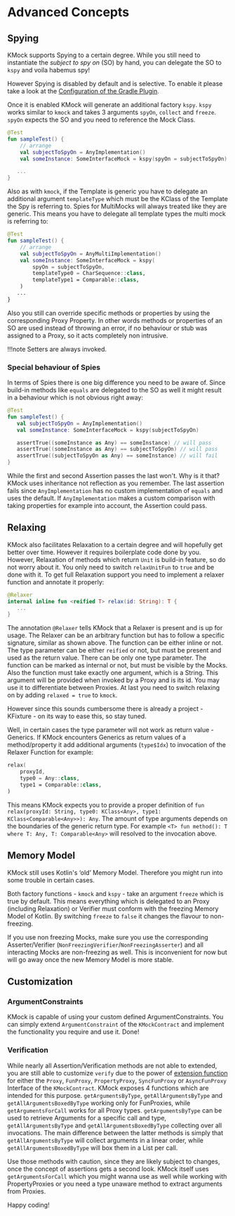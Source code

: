 # Advanced Concepts

## Spying
KMock supports Spying to a certain degree.
While you still need to instantiate the _subject to spy on_ (SO) by hand, you can delegate the SO to `kspy` and voila habemus spy!

However Spying is disabled by default and is selective.
To enable it please take a look at the [Configuration of the Gradle Plugin](setup.md).

Once it is enabled KMock will generate an additional factory `kspy`.
`kspy` works similar to `kmock` and takes 3 arguments `spyOn`, `collect` and `freeze`.
`spyOn` expects the SO and you need to reference the Mock Class.

```kotlin
@Test
fun sampleTest() {
    // arrange
    val subjectToSpyOn = AnyImplementation()
    val someInstance: SomeInterfaceMock = kspy(spyOn = subjectToSpyOn)

   ...
}
```

Also as with `kmock`, if the Template is generic you have to delegate an additional argument `templateType` which must be the KClass of the Template the Spy is referring to.
Spies for MultiMocks will always treated like they are generic.
This means you have to delegate all template types the  multi mock is referring to:

```kotlin
@Test
fun sampleTest() {
    // arrange
    val subjectToSpyOn = AnyMultiImplementation()
    val someInstance: SomeInterfaceMock = kspy(
        spyOn = subjectToSpyOn,
        templateType0 = CharSequence::class,
        templateType1 = Comparable::class,
    )
   ...
}
```

Also you still can override specific methods or properties by using the corresponding Proxy Property.
In other words methods or properties of an SO are used instead of throwing an error, if no behaviour or stub was assigned to a Proxy, so it acts completely non intrusive.

!!!note
    Setters are always invoked.

### Special behaviour of Spies
In terms of Spies there is one big difference you need to be aware of.
Since build-in methods like `equals` are delegated to the SO as well it might result in a behaviour which is not obvious right away:

```kotlin
@Test
fun sampleTest() {
   val subjectToSpyOn = AnyImplementation()
   val someInstance: SomeInterfaceMock = kspy(subjectToSpyOn)

   assertTrue((someInstance as Any) == someInstance) // will pass
   assertTrue((someInstance as Any) == subjectToSpyOn) // will pass
   assertTrue((subjectToSpyOn as Any) == someInstance) // will fail
}

```

While the first and second Assertion passes the last won't.
Why is it that?
KMock uses inheritance not reflection as you remember.
The last assertion fails since `AnyImplementation` has no custom implementation of `equals` and uses the default.
If `AnyImplementation` makes a custom comparison with taking properties for example into account, the Assertion could pass.

## Relaxing
KMock also facilitates Relaxation to a certain degree and will hopefully get better over time.
However it requires boilerplate code done by you.
However, Relaxation of methods which return `Unit` is build-in feature, so do not worry about it.
You only need to switch `relaxUnitFun` to `true` and be done with it.
To get full Relaxation support you need to implement a relaxer function and annotate it properly:
```kotlin
@Relaxer
internal inline fun <reified T> relax(id: String): T {
   ...
}
```
The annotation `@Relaxer` tells KMock that a Relaxer is present and is up for usage.
The Relaxer can be an arbitrary function but has to follow a specific signature, similar as shown above.
The function can be either inline or not.
The type parameter can be either `reified` or not, but must be present and used as the return value.
There can be only one type parameter.
The function can be marked as internal or not, but must be visible by the Mocks.
Also the function must take exactly one argument, which is a String.
This argument will be provided when invoked by a Proxy and is its id.
You may use it to differentiate between Proxies.
At last you need to switch relaxing on by adding `relaxed = true` to `kmock`.

However since this sounds cumbersome there is already a project - KFixture - on its way to ease this, so stay tuned.

Well, in certain cases the type parameter will not work as return value - Generics.
If KMock encounters Generics as return values of a method/property it add additional arguments (`type$Idx`) to invocation of the Relaxer Function for example:
```kotlin
relax(
    proxyId,
    type0 = Any::class,
    type1 = Comparable::class,
)
```
This means KMock expects you to provide a proper definition of `fun relax(proxyId: String, type0: KClass<Any>, type1: KClass<Comparable<Any>>): Any`.
The amount of type arguments depends on the boundaries of the generic return type.
For example `<T> fun method(): T where T: Any, T: Comparable<Any>` will resolved to the invocation above.

## Memory Model
KMock still uses Kotlin's ‘old’ Memory Model.
Therefore you might run into some trouble in certain cases.

Both factory functions - `kmock` and `kspy` - take an argument `freeze` which is true by default.
This means everything which is delegated to an Proxy (including Relaxation) or Verifier must conform with the freezing Memory Model of Kotlin.
By switching `freeze` to `false` it changes the flavour to non-freezing.

If you use non freezing Mocks, make sure you use the corresponding Asserter/Verifier (`NonFreezingVerifier`/`NonFreezingAsserter`) and all interacting Mocks are non-freezing as well.
This is inconvenient for now but will go away once the new Memory Model is more stable.

## Customization
### ArgumentConstraints
KMock is capable of using your custom defined ArgumentConstraints.
You can simply extend `ArgumentConstraint` of the `KMockContract` and implement the functionality you require and use it. Done!

### Verification
While nearly all Assertion/Verification methods are not able to extended, you are still able to customize `verify` due to the power of [extension function](https://kotlinlang.org/docs/extensions.html) for either the `Proxy`, `FunProxy`, `PropertyProxy`, `SyncFunProxy` or `AsyncFunProxy` Interface of the `KMockContract`.
KMock exposes 4 functions which are intended for this purpose.
`getArgumentsByType`, `getAllArgumentsByType` and `getAllArgumentsBoxedByType` working only for FunProxies, while `getArgumentsForCall` works for all Proxy types.
`getArgumentsByType` can be used to retrieve Arguments for a specific call and type, `getAllArgumentsByType` and `getAllArgumentsBoxedByType` collecting over all invocations.
The main difference between the latter methods is simply that `getAllArgumentsByType` will collect arguments in a linear order,
while `getAllArgumentsBoxedByType` will box them in a List per call.

Use those methods with caution, since they are likely subject to changes, once the concept of assertions gets a second look.
KMock itself uses `getArgumentsForCall` which you might wanna use as well while working with PropertyProxies or you need a type unaware method to extract arguments from Proxies.

Happy coding!
